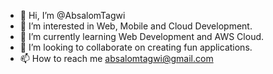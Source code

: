 - 👋 Hi, I’m @AbsalomTagwi
- 👀 I’m interested in Web, Mobile and Cloud Development.
- 🌱 I’m currently learning Web Development and AWS Cloud.
- 💞️ I’m looking to collaborate on creating fun applications.
- 📫 How to reach me absalomtagwi@gmail.com

<!---
AbsalomTagwi/AbsalomTagwi is a ✨ special ✨ repository because its `README.md` (this file) appears on your GitHub profile.
You can click the Preview link to take a look at your changes.
--->
